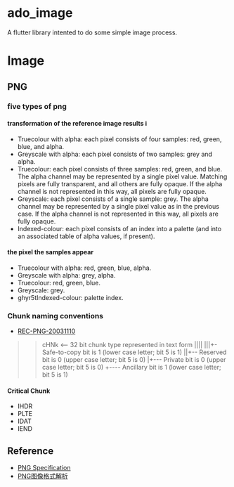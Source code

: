 # ado_image

A flutter library intented to do some simple image process.


# Image 

## PNG
### five types of png
#### transformation of the reference image results i
* Truecolour with alpha: each pixel consists of four samples: red, green, blue, and alpha.
* Greyscale with alpha: each pixel consists of two samples: grey and alpha.
* Truecolour: each pixel consists of three samples: red, green, and blue. The alpha channel may be represented by a single pixel value. Matching pixels are fully transparent, and all others are fully opaque. If the alpha channel is not represented in this way, all pixels are fully opaque.
* Greyscale: each pixel consists of a single sample: grey. The alpha channel may be represented by a single pixel value as in the previous case. If the alpha channel is not represented in this way, all pixels are fully opaque.
* Indexed-colour: each pixel consists of an index into a palette (and into an associated table of alpha values, if present).
#### the pixel the samples appear 
* Truecolour with alpha: red, green, blue, alpha.
* Greyscale with alpha: grey, alpha.
* Truecolour: red, green, blue.
* Greyscale: grey.
* ghyr5tIndexed-colour: palette index.

### Chunk naming conventions
* [REC-PNG-20031110](https://www.w3.org/TR/2003/REC-PNG-20031110/#11zTXt)
>> cHNk  <-- 32 bit chunk type represented in text form
   ||||
   |||+- Safe-to-copy bit is 1 (lower case letter; bit 5 is 1)
   ||+-- Reserved bit is 0     (upper case letter; bit 5 is 0)
   |+--- Private bit is 0      (upper case letter; bit 5 is 0)
   +---- Ancillary bit is 1    (lower case letter; bit 5 is 1)


#### Critical Chunk
* IHDR
* PLTE
* IDAT
* IEND



## Reference
* [PNG Specification ](http://www.libpng.org/pub/png/spec/)
* [ PNG图像格式解析 ](https://blog.csdn.net/weixin_45715387/article/details/115181935)

